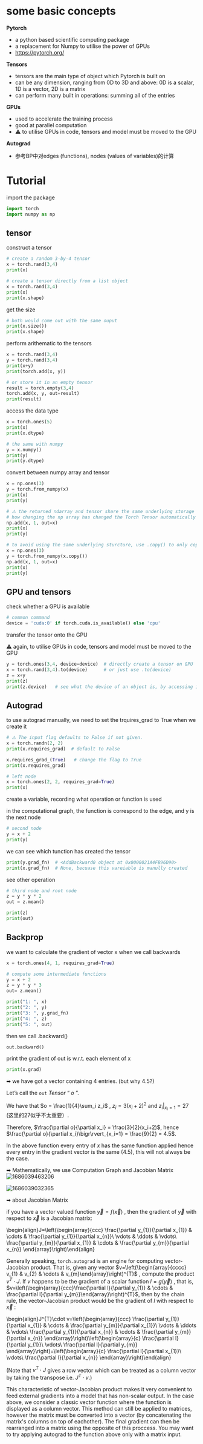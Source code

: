 # some basic concepts
 
**Pytorch**
- a python based scientific computing package
- a replacement for Numpy to utilise the power of GPUs
- https://pytorch.org/
 
**Tensors**
- tensors are the main type of object which Pytorch is built on
- can be any dimension, ranging from 0D to 3D and above: 0D is a scalar, 1D is a vector, 2D is a matrix
- can perform many built in operations: summing all of the entries

**GPUs**
- used to accelerate the training process
- good at parallel computation
- ⚠ to utilise GPUs in code, tensors and model must be moved to the GPU

**Autograd**
- 参考BP中对edges (functions), nodes (values of variables)的计算

# Tutorial

import the package
```python
import torch 
import numpy as np
```

## tensor

construct a tensor
```python
# create a random 3-by-4 tensor
x = torch.rand(3,4)
print(x)

# create a tensor directly from a list object
x = torch.rand(3,4)
print(x)
print(x.shape)
```

get the size
```python
# both would come out with the same ouput
print(x.size())
print(x.shape)
```

perform arithematic to the tensors
```python
x = torch.rand(3,4)
y = torch.rand(3,4)
print(x+y)
print(torch.add(x, y))

# or store it in an empty tensor
result = torch.empty(3,4)
torch.add(x, y, out=result)
print(result)
```

access the data type
```python
x = torch.ones(5)
print(x)
print(x.dtype)

# the same with numpy
y = x.numpy()
print(y)
print(y.dtype)
```

convert between numpy array and tensor
```python
x = np.ones(3)
y = torch.from_numpy(x)
print(x)
print(y)

# ⚠ the returned ndarray and tensor share the same underlying storage
# how changing the np array has changed the Torch Tensor automatically
np.add(x, 1, out=x)
print(x)
print(y)

# to avoid using the same underlying sturcture, use .copy() to only copy the values
x = np.ones(3)
y = torch.from_numpy(x.copy())
np.add(x, 1, out=x)
print(x)
print(y)
```

## GPU and tensors
check whether a GPU is available
```python
# common command
device = 'cuda:0' if torch.cuda.is_available() else 'cpu'
```

transfer the tensor onto the GPU 

⚠ again, to utilise GPUs in code, tensors and model must be moved to the GPU
```python
y = torch.ones(3,4, device=device)  # directly create a tensor on GPU
x = torch.rand(3,4).to(device)      # or just use .to(device) 
z = x+y
print(z)
print(z.device)   # see what the device of an object is, by accessing its device attribute
```

## Autograd
to use autograd manually, we need to set the trquires_grad to True when we create it
```python
# ⚠ The input flag defaults to False if not given.
x = torch.randn(2, 2)
print(x.requires_grad)  # default to False

x.requires_grad_(True)   # change the flag to True
print(x.requires_grad)
```

```python
# left node
x = torch.ones(2, 2, requires_grad=True) 
print(x)
```

create a variable, recording what operation or function is used 

in the computational graph, the function is correspond to the edge, and y is the next node
```python
# second node
y = x + 2
print(y)
```

we can see which tunction has created the tensor
```python
print(y.grad_fn)  # <AddBackward0 object at 0x0000021A4FB96D90>
print(x.grad_fn)  # None, becuase this vareiable is manully created
```

see other operation
```python
# third node and root node
z = y * y * 2
out = z.mean()

print(z)
print(out)
```

## Backprop
we want to calculate the gradient of vector x when we call backwards
```python
x = torch.ones(4, 1, requires_grad=True)

# compute some intermediate functions 
y = x + 2
z = y * y * 3
out= z.mean()

print("1: ", x)
print("2: ", y)
print("3: ", y.grad_fn)
print("4: ", z)
print("5: ", out)
```

then we call .backward()
```python
out.backward()
```

print the gradient of out is w.r.t. each element of x
```python
print(x.grad)
```

➡ we have got a vector containing 4 entries. (but why 4.5?)

Let’s call the ``out`` *Tensor* “ $o$ ”.

We have that $o = \frac{1}{4}\sum_i z_i$ ,
$z_i = 3(x_i+2)^2$ and $z_i\bigr\rvert_{x_i=1} = 27$ (这里的27似乎不太重要）.

Therefore,
$\frac{\partial o}{\partial x_i} = \frac{3}{2}(x_i+2)$, hence
$\frac{\partial o}{\partial x_i}\bigr\rvert_{x_i=1} = \frac{9}{2} = 4.5$.

In the above function every entry of $x$ has the same function applied 
hence every entry in the gradient vector is the same (4.5), 
this will not always be the case. 

➡ Mathematically, we use Computation Graph and Jacobian Matrix
![1686039463206](https://github.com/ChaosuiPeng/Kaggle_Note/assets/39878006/3fb3ecb1-d2e3-4a5c-861e-7dc727897563)

![1686039032365](https://github.com/ChaosuiPeng/Kaggle_Note/assets/39878006/0d9c5abc-144a-4b09-b818-acb88f7eb449)

➡ about Jacobian Matrix

if you have a vector valued function $\vec{y}=f(\vec{x})$ ,
then the gradient of $\vec{y}$ with respect to $\vec{x}$
is a Jacobian matrix:

\begin{align}J=\left(\begin{array}{ccc}
   \frac{\partial y_{1}}{\partial x_{1}} & \cdots & \frac{\partial y_{1}}{\partial x_{n}}\\
   \vdots & \ddots & \vdots\\
   \frac{\partial y_{m}}{\partial x_{1}} & \cdots & \frac{\partial y_{m}}{\partial x_{n}}
   \end{array}\right)\end{align}

Generally speaking, ``torch.autograd`` is an engine for computing
vector-Jacobian product. That is, given any vector
$v=\left(\begin{array}{cccc} v_{1} & v_{2} & \cdots & v_{m}\end{array}\right)^{T}$ ,
compute the product $v^{T}\cdot J$. If $v$ happens to be
the gradient of a scalar function $l=g\left(\vec{y}\right)$ ,
that is,
$v=\left(\begin{array}{ccc}\frac{\partial l}{\partial y_{1}} & \cdots & \frac{\partial l}{\partial y_{m}}\end{array}\right)^{T}$,
then by the chain rule, the vector-Jacobian product would be the
gradient of $l$ with respect to $\vec{x}$ :

\begin{align}J^{T}\cdot v=\left(\begin{array}{ccc}
   \frac{\partial y_{1}}{\partial x_{1}} & \cdots & \frac{\partial y_{m}}{\partial x_{1}}\\
   \vdots & \ddots & \vdots\\
   \frac{\partial y_{1}}{\partial x_{n}} & \cdots & \frac{\partial y_{m}}{\partial x_{n}}
   \end{array}\right)\left(\begin{array}{c}
   \frac{\partial l}{\partial y_{1}}\\
   \vdots\\
   \frac{\partial l}{\partial y_{m}}
   \end{array}\right)=\left(\begin{array}{c}
   \frac{\partial l}{\partial x_{1}}\\
   \vdots\\
   \frac{\partial l}{\partial x_{n}}
   \end{array}\right)\end{align}

(Note that $v^{T}\cdot J$ gives a row vector which can be
treated as a column vector by taking the transpose i.e. $J^{T}\cdot v$.)

This characteristic of vector-Jacobian product makes it very
convenient to feed external gradients into a model that has
non-scalar output. 
In the case above, we consider a classic vector function where the function is displayed as a column vector. 
This method can still be applied to matrices, however the matrix must be converted into a vector 
(by concatenating the matrix's columns on top of eachother). 
The final gradient can then be rearranged into a matrix using the opposite of this proccess. 
You may want to try applying autograd to the function above only with a matrix input.
